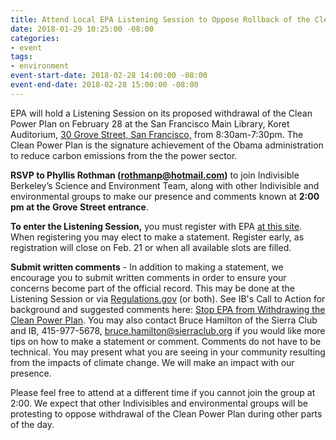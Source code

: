 ```yaml
---
title: Attend Local EPA Listening Session to Oppose Rollback of the Clean Power Plan
date: 2018-01-29 10:25:00 -08:00
categories:
- event
tags:
- environment
event-start-date: 2018-02-28 14:00:00 -08:00
event-end-date: 2018-02-28 15:00:00 -08:00
---
```


EPA will hold a Listening Session on its proposed withdrawal of the Clean Power Plan on February 28 at the San Francisco Main Library, Koret Auditorium, [30 Grove Street, San Francisco,](https://maps.google.com/?q=30+Grove+Street,+San+Francisco&entry=gmail&source=g) from 8:30am-7:30pm.  The Clean Power Plan is the signature achievement of the Obama administration to reduce carbon emissions from the the power sector.  

**RSVP to Phyllis Rothman (rothmanp@hotmail.com)** to join Indivisible Berkeley’s Science and Environment Team, along with other Indivisible and environmental groups to make our presence and comments known at **2:00 pm at the Grove Street entrance**.  

**To enter the Listening Session,** you must register with EPA [at this site](https://www.epa.gov/stationary-sources-air-pollution/forms/san-francisco-listening-session-repealing-clean-power-plan).  When registering you may elect to make a statement. Register early, as registration will close on Feb. 21 or when all available slots are filled.  

**Submit written comments** - In addition to making a statement, we encourage you to submit written comments in order to ensure your concerns become part of the official record.  This may be done at the Listening Session or via [Regulations.gov](https://www.regulations.gov/comment?D=EPA-HQ-OAR-2017-0355-14998) (or both).  See IB's Call to Action for background and suggested comments here: [Stop EPA from Withdrawing the Clean Power Plan](https://www.indivisibleberkeley.org/action/comment-to-stop-epa-from-withdrawing-the-clean-power-plan).  You may also contact Bruce Hamilton of the Sierra Club and IB, 415-977-5678, bruce.hamilton@sierraclub.org if you would like more tips on how to make a statement or comment.  Comments do not have to be technical.  You may present what you are seeing in your community resulting from the impacts of climate change. We will make an impact with our presence.   

Please feel free to attend at a different time if you cannot join the group at 2:00.  We expect that other Indivisibles and environmental groups will be protesting to oppose withdrawal of the Clean Power Plan during other parts of the day.   